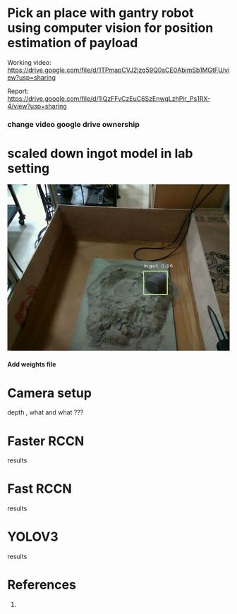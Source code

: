 # Pick an place with gantry robot using computer vision for position estimation of payload


Working video:  https://drive.google.com/file/d/1TPmapCVJ2jzq59Q0sCE0AbimSb1MGtFU/view?usp=sharing

Report: https://drive.google.com/file/d/1IQzFFvCzEuC6SzEnwqLzhPir_Ps1RX-4/view?usp=sharing
### change video google drive ownership

# scaled down ingot model in lab setting       
![](https://github.com/Mowbray-R-V/Gantry_control-pose_estimation/blob/main/bgr_frame.jpg)




#### Add weights file

# Camera setup
depth , what and what ???


# Faster RCCN
results

# Fast RCCN
results

# YOLOV3
results


# References
1.
